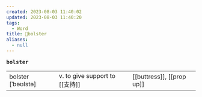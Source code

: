 ```yaml
---
created: 2023-08-03 11:40:02
updated: 2023-08-03 11:40:20
tags:
  - Word
title: 📖bolster
aliases:
  - null
---
```


<pre><strong>bolster</strong></pre>
|   |   |   |
|---|---|---|
|bolster [ˈbəʊlstə]|v. to give support to [[⽀持]]|[[buttress]], [[prop up]]|